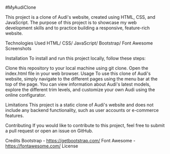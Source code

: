 #MyAudiClone

This project is a clone of Audi's website, created using HTML, CSS, and JavaScript. The purpose of this project is to showcase my web development skills and to practice building a responsive, feature-rich website.

Technologies Used HTML/ CSS/ JavaScript/ Bootstrap/ Font Awesome
Screenshots

Installation To install and run this project locally, follow these steps:

Clone this repository to your local machine using git clone. Open the index.html file in your web browser. Usage To use this clone of Audi's website, simply navigate to the different pages using the menu bar at the top of the page. You can view information about Audi's latest models, explore the different trim levels, and customize your own Audi using the online configurator.

Limitations This project is a static clone of Audi's website and does not include any backend functionality, such as user accounts or e-commerce features.

Contributing If you would like to contribute to this project, feel free to submit a pull request or open an issue on GitHub.

Credits Bootstrap - https://getbootstrap.com/ Font Awesome - https://fontawesome.com/ License
